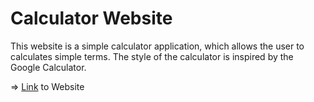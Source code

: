# Calculator Website

This website is a simple calculator application, which allows the user to calculates simple terms. The style of the calculator is inspired by the Google Calculator.

=> [Link](https://jpstroh07.github.io/calculator/) to Website